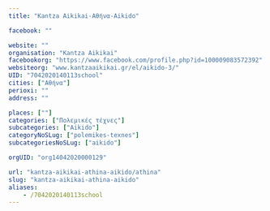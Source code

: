 ```yaml
---
title: "Kantza Aikikai-Αθήνα-Aikido"

facebook: ""

website: ""
organisation: "Kantza Aikikai"
facebookorg: "https://www.facebook.com/profile.php?id=100009083572392"
websiteorg: "www.kantzaaikikai.gr/el/aikido-3/"
UID: "7042020140113school"
cities: ["Αθήνα"]
perioxi: ""
address: ""

places: [""]
categories: ["Πολεμικές τέχνες"]
subcategories: ["Aikido"]
categoryNoSLug: ["polemikes-texnes"]
subcategoriesNoSLug: ["aikido"]

orgUID: "org14042020000129"

url: "kantza-aikikai-athina-aikido/athina"
slug: "kantza-aikikai-athina-aikido"
aliases:
    - /7042020140113school
---
```





